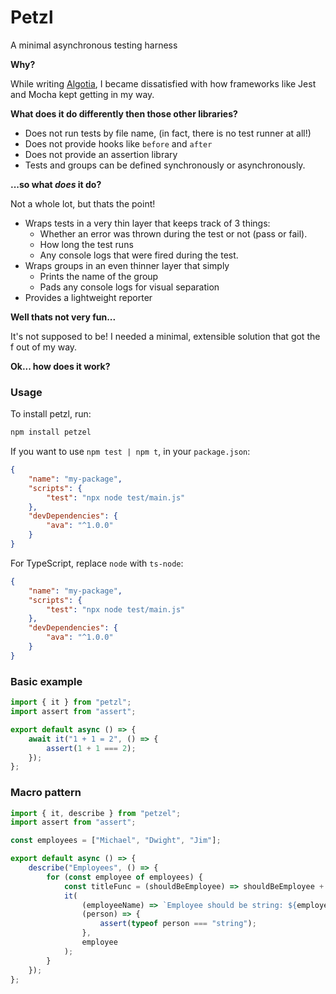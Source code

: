 # Petzl

A minimal asynchronous testing harness

**Why?**

While writing [Algotia](https://github.com/Algotia), I became dissatisfied with how frameworks like Jest and Mocha kept getting in my way.

**What does it do differently then those other libraries?**

-   Does not run tests by file name, (in fact, there is no test runner at all!)
-   Does not provide hooks like `before` and `after`
-   Does not provide an assertion library
-   Tests and groups can be defined synchronously or asynchronously.

**...so what _does_ it do?**

Not a whole lot, but thats the point!

-   Wraps tests in a very thin layer that keeps track of 3 things:
    -   Whether an error was thrown during the test or not (pass or fail).
    -   How long the test runs
    -   Any console logs that were fired during the test.
-   Wraps groups in an even thinner layer that simply
    -   Prints the name of the group
    -   Pads any console logs for visual separation
-   Provides a lightweight reporter

**Well thats not very fun...**

It's not supposed to be!
I needed a minimal, extensible solution that got the f out of my way.

**Ok... how does it work?**

### Usage

To install petzl, run:

```sh
npm install petzel
```

If you want to use `npm test | npm t`, in your `package.json`:

```json
{
	"name": "my-package",
	"scripts": {
		"test": "npx node test/main.js"
	},
	"devDependencies": {
		"ava": "^1.0.0"
	}
}
```

For TypeScript, replace `node` with `ts-node`:

```json
{
	"name": "my-package",
	"scripts": {
		"test": "npx node test/main.js"
	},
	"devDependencies": {
		"ava": "^1.0.0"
	}
}
```

### Basic example

```js
import { it } from "petzl";
import assert from "assert";

export default async () => {
	await it("1 + 1 = 2", () => {
		assert(1 + 1 === 2);
	});
};
```

### Macro pattern

```js
import { it, describe } from "petzel";
import assert from "assert";

const employees = ["Michael", "Dwight", "Jim"];

export default async () => {
	describe("Employees", () => {
		for (const employee of employees) {
			const titleFunc = (shouldBeEmployee) => shouldBeEmployee + " test";
			it(
				(employeeName) => `Employee should be string: ${employeeName}`,
				(person) => {
					assert(typeof person === "string");
				},
				employee
			);
		}
	});
};
```
